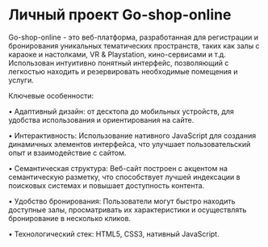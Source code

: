 # Личный проект Go-shop-online

Go-shop-online - это веб-платформа, разработанная для регистрации и бронирования уникальных тематических пространств, таких как залы с караоке и настолками, VR & Playstation, кино-сервисами и т.д.
Использован интуитивно понятный интерфейс, позволяющий с легкостью находить и резервировать необходимые помещения и услуги.

Ключевые особенности:

• Адаптивный дизайн: от десктопа до мобильных устройств, для удобства использования и ориентирования на сайте.

• Интерактивность: Использование нативного JavaScript для создания динамичных элементов интерфейса, что улучшает пользовательский опыт и взаимодействие с сайтом.

• Семантическая структура: Веб-сайт построен с акцентом на семантическую разметку, что способствует лучшей индексации в поисковых системах и повышает доступность контента.

• Удобство бронирования: Пользователи могут быстро находить доступные залы, просматривать их характеристики и осуществлять бронирование в несколько кликов.

• Технологический стек: HTML5, CSS3, нативный JavaScript.